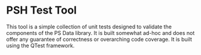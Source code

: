 # PSH Test Tool
This tool is a simple collection of unit tests designed to validate the components of the PS Data library. It is built somewhat ad-hoc
and does not offer any guarantee of correctness or overarching code coverage. It is built using the QTest framework.
